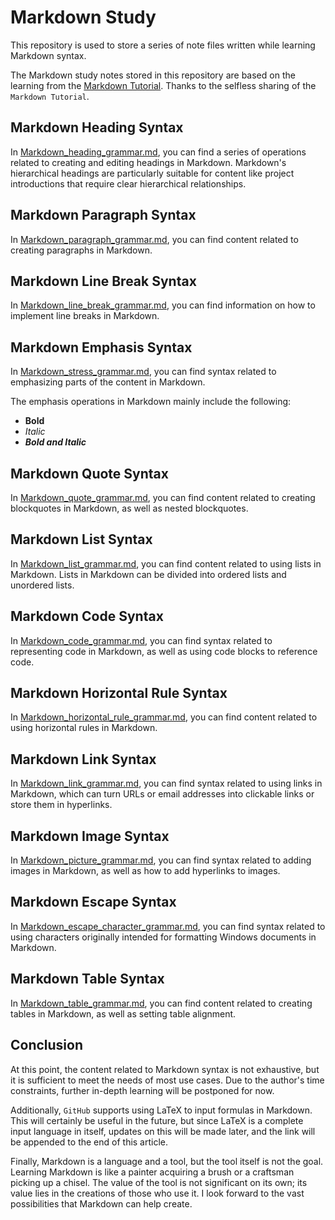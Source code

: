 # Markdown Study
This repository is used to store a series of note files written while learning Markdown syntax.

The Markdown study notes stored in this repository are based on the learning from the [Markdown Tutorial](https://markdown.com.cn/). Thanks to the selfless sharing of the `Markdown Tutorial`.

## Markdown Heading Syntax
In [Markdown_heading_grammar.md](https://github.com/Promileee/Markdown_Study/blob/main/Markdown_heading_grammar.md), you can find a series of operations related to creating and editing headings in Markdown. Markdown's hierarchical headings are particularly suitable for content like project introductions that require clear hierarchical relationships.

## Markdown Paragraph Syntax
In [Markdown_paragraph_grammar.md](https://github.com/Promileee/Markdown_Study/blob/main/Markdown_paragraph_grammar.md), you can find content related to creating paragraphs in Markdown.

## Markdown Line Break Syntax
In [Markdown_line_break_grammar.md](https://github.com/Promileee/Markdown_Study/blob/main/Markdown_line_break_grammar.md), you can find information on how to implement line breaks in Markdown.

## Markdown Emphasis Syntax
In [Markdown_stress_grammar.md](https://github.com/Promileee/Markdown_Study/blob/main/Markdown_stress_grammar.md), you can find syntax related to emphasizing parts of the content in Markdown.

The emphasis operations in Markdown mainly include the following:
- **Bold**
- *Italic*
- ***Bold and Italic***

## Markdown Quote Syntax
In [Markdown_quote_grammar.md](https://github.com/Promileee/Markdown_Study/blob/main/Markdown_quote_grammar.md), you can find content related to creating blockquotes in Markdown, as well as nested blockquotes.

## Markdown List Syntax
In [Markdown_list_grammar.md](https://github.com/Promileee/Markdown_Study/blob/main/Markdown_list_grammar.md), you can find content related to using lists in Markdown. Lists in Markdown can be divided into ordered lists and unordered lists.

## Markdown Code Syntax
In [Markdown_code_grammar.md](https://github.com/Promileee/Markdown_Study/blob/main/Markdown_code_grammar.md), you can find syntax related to representing code in Markdown, as well as using code blocks to reference code.

## Markdown Horizontal Rule Syntax
In [Markdown_horizontal_rule_grammar.md](https://github.com/Promileee/Markdown_Study/blob/main/Markdown_horizontal_rule_grammar.md), you can find content related to using horizontal rules in Markdown.

## Markdown Link Syntax
In [Markdown_link_grammar.md](https://github.com/Promileee/Markdown_Study/blob/main/Markdown_link_grammar.md), you can find syntax related to using links in Markdown, which can turn URLs or email addresses into clickable links or store them in hyperlinks.

## Markdown Image Syntax
In [Markdown_picture_grammar.md](https://github.com/Promileee/Markdown_Study/blob/main/Markdown_picture_grammar.md), you can find syntax related to adding images in Markdown, as well as how to add hyperlinks to images.

## Markdown Escape Syntax
In [Markdown_escape_character_grammar.md](https://github.com/Promileee/Markdown_Study/blob/main/Markdown_escape_character_grammar.md), you can find syntax related to using characters originally intended for formatting Windows documents in Markdown.

## Markdown Table Syntax
In [Markdown_table_grammar.md](https://github.com/Promileee/Markdown_Study/blob/main/Markdown_table_grammar.md), you can find content related to creating tables in Markdown, as well as setting table alignment.

## Conclusion
At this point, the content related to Markdown syntax is not exhaustive, but it is sufficient to meet the needs of most use cases. Due to the author's time constraints, further in-depth learning will be postponed for now.

Additionally, `GitHub` supports using LaTeX to input formulas in Markdown. This will certainly be useful in the future, but since LaTeX is a complete input language in itself, updates on this will be made later, and the link will be appended to the end of this article.

Finally, Markdown is a language and a tool, but the tool itself is not the goal. Learning Markdown is like a painter acquiring a brush or a craftsman picking up a chisel. The value of the tool is not significant on its own; its value lies in the creations of those who use it. I look forward to the vast possibilities that Markdown can help create.
